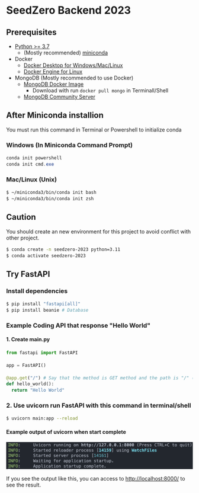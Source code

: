 # SeedZero Backend 2023

## Prerequisites

- [Python >= 3.7](https://www.python.org/downloads/)
  - (Mostly recommended) [miniconda](https://docs.conda.io/en/latest/miniconda.html)
- Docker
  - [Docker Desktop for Windows/Mac/Linux](https://www.docker.com/products/docker-desktop)
  - [Docker Engine for Linux](https://docs.docker.com/engine/install/)
- MongoDB (Mostly recommended to use Docker)
  - [MongoDB Docker Image](https://hub.docker.com/_/mongo)
    - Download with run ```docker pull mongo``` in Terminall/Shell
  - [MongoDB Community Server](https://www.mongodb.com/try/download/community)

## After Miniconda installion
You must run this command in Terminal or Powershell to initialize conda
### Windows (In Miniconda Command Prompt)
```powershell
conda init powershell
conda init cmd.exe
```
### Mac/Linux (Unix)
```bash
$ ~/miniconda3/bin/conda init bash
$ ~/miniconda3/bin/conda init zsh
```

## Caution
You should create an new environment for this project to avoid conflict with other project.
```bash
$ conda create -n seedzero-2023 python=3.11
$ conda activate seedzero-2023
```
## Try FastAPI

### Install dependencies

```bash
$ pip install "fastapi[all]"
$ pip install beanie # Database
```


### Example Coding API that response "Hello World"

#### 1. Create main.py

```python
from fastapi import FastAPI

app = FastAPI()

@app.get("/") # Say that the method is GET method and the path is "/" (root path)
def hello_world():
  return "Hello World"
```

### 2. Use uvicorn run FastAPI with this command in terminal/shell
```bash
$ uvicorn main:app --reload
```
#### Example output of uvicorn when start complete 
![Alt text](img/image.png)

If you see the output like this, you can access to [http://localhost:8000/](http://localhost:8000) to see the result.

